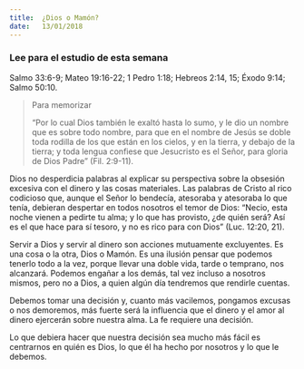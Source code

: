 ```yaml
---
title:  ¿Dios o Mamón?
date:   13/01/2018
---
```


### Lee para el estudio de esta semana
Salmo 33:6-9; Mateo 19:16-22; 1 Pedro 1:18; Hebreos 2:14, 15; Éxodo 9:14; Salmo 50:10.

><p>Para memorizar</p>
>“Por lo cual Dios también le exaltó hasta lo sumo, y le dio un nombre que es sobre todo nombre, para que en el nombre de Jesús se doble toda rodilla de los que están en los cielos, y en la tierra, y debajo de la tierra; y toda lengua confiese que Jesucristo es el Señor, para gloria de Dios Padre” (Fil. 2:9-11). 

Dios no desperdicia palabras al explicar su perspectiva sobre la obsesión excesiva con el dinero y las cosas materiales. Las palabras de Cristo al rico codicioso que, aunque el Señor lo bendecía, atesoraba y atesoraba lo que tenía, debieran despertar en todos nosotros el temor de Dios: “Necio, esta noche vienen a pedirte tu alma; y lo que has provisto, ¿de quién será? Así es el que hace para sí tesoro, y no es rico para con Dios” (Luc. 12:20, 21). 

Servir a Dios y servir al dinero son acciones mutuamente excluyentes. Es una cosa o la otra, Dios o Mamón. Es una ilusión pensar que podemos tenerlo todo a la vez, porque llevar una doble vida, tarde o temprano, nos alcanzará. Podemos engañar a los demás, tal vez incluso a nosotros mismos, pero no a Dios, a quien algún día tendremos que rendirle cuentas. 

Debemos tomar una decisión y, cuanto más vacilemos, pongamos excusas o nos demoremos, más fuerte será la influencia que el dinero y el amor al dinero ejercerán sobre nuestra alma. La fe requiere una decisión. 

Lo que debiera hacer que nuestra decisión sea mucho más fácil es centrarnos en quién es Dios, lo que él ha hecho por nosotros y lo que le debemos.